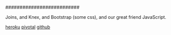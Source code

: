 ##########################

Joins, and Knex, and Bootstrap (some css),
and our great friend JavaScript.

[heroku](https://still-atoll-37307.herokuapp.com/)
[pivotal](https://www.pivotaltracker.com/n/projects/1570171)
[github](https://github.com/budaminof/galvanize-reads)
